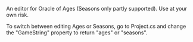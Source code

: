 An editor for Oracle of Ages (Seasons only partly supported). Use at your own risk.

To switch between editing Ages or Seasons, go to Project.cs and change the "GameString"
property to return "ages" or "seasons".

